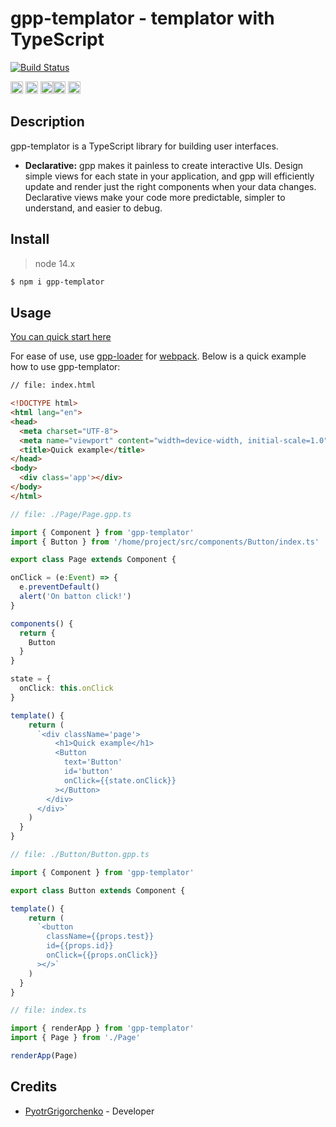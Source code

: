 # gpp-templator - templator with TypeScript

[![Build Status](https://img.shields.io/badge/build-passing-green)](https://www.npmjs.com/package/gpp-templator)

<img src="https://upload.wikimedia.org/wikipedia/commons/3/3b/Javascript_Logo.png" width=20 height=20 alt="JavaScript"/>  <img src="https://upload.wikimedia.org/wikipedia/commons/thumb/4/4c/Typescript_logo_2020.svg/1024px-Typescript_logo_2020.svg.png" width=20 height=20 alt="TypeScript"/> <img src="https://upload.wikimedia.org/wikipedia/commons/6/61/HTML5_logo_and_wordmark.svg" width=20 height=20 alt="HTML 5"/><img src="https://upload.wikimedia.org/wikipedia/commons/3/3d/CSS.3.svg" width=20 height=20 alt="CSS"/> <img src="https://github.com/webpack/media/blob/master/logo/icon-square-big.svg" width=20 height=20 alt="webpack"/>

## Description
gpp-templator is a TypeScript library for building user interfaces.

* **Declarative:** gpp makes it painless to create interactive UIs. Design simple views for each state in your application, and gpp will efficiently update and render just the right components when your data changes. Declarative views make your code more predictable, simpler to understand, and easier to debug.

## Install

> node 14.x

```bash
$ npm i gpp-templator
```

## Usage

[You can quick start here](https://github.com/PyotrGrogorchenko/gpp-templator-quick-start)

For ease of use, use [gpp-loader](https://www.npmjs.com/package/gpp-loader) for [webpack](https://github.com/webpack/webpack).
Below is a quick example how to use gpp-templator:

```html
// file: index.html

<!DOCTYPE html>
<html lang="en">
<head>
  <meta charset="UTF-8">
  <meta name="viewport" content="width=device-width, initial-scale=1.0">
  <title>Quick example</title>
</head>
<body>
  <div class='app'></div>
</body>
</html>
```

```typescript
// file: ./Page/Page.gpp.ts

import { Component } from 'gpp-templator'
import { Button } from '/home/project/src/components/Button/index.ts'

export class Page extends Component {

onClick = (e:Event) => {
  e.preventDefault()
  alert('On batton click!')
}

components() {
  return {
    Button
  }
}

state = {
  onClick: this.onClick
}

template() {
    return (
      `<div className='page'>
          <h1>Quick example</h1>
          <Button
            text='Button'
            id='button'
            onClick={{state.onClick}}
          ></Button>
        </div>
      </div>`
    )
  }
}
```

```typescript
// file: ./Button/Button.gpp.ts

import { Component } from 'gpp-templator'

export class Button extends Component {

template() {
    return (
      `<button 
        className={{props.test}}
        id={{props.id}}
        onClick={{props.onClick}}
      ></>`
    )
  }
}
```
```typescript
// file: index.ts

import { renderApp } from 'gpp-templator'
import { Page } from './Page'

renderApp(Page)
```
## Credits

* [PyotrGrigorchenko](https://github.com/PyotrGrogorchenko) - Developer
